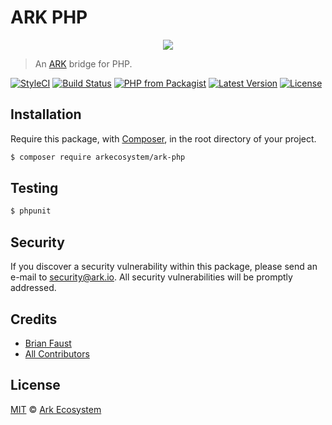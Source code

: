 # ARK PHP

<p align="center">
    <img src="https://github.com/ArkEcosystem/ARK-PHP/blob/develop/banner.png" />
</p>

> An [ARK](https://github.com/ArkEcosystem/ark-node) bridge for PHP.

[![StyleCI](https://styleci.io/repos/113013419/shield?branch=master)](https://styleci.io/repos/113013419)
[![Build Status](https://img.shields.io/travis/ArkEcosystem/ARK-PHP/master.svg?style=flat-square)](https://travis-ci.org/ArkEcosystem/ARK-PHP)
[![PHP from Packagist](https://img.shields.io/packagist/php-v/ArkEcosystem/ark-php.svg?style=flat-square)]()
[![Latest Version](https://img.shields.io/github/release/ArkEcosystem/ARK-PHP.svg?style=flat-square)](https://github.com/ArkEcosystem/ARK-PHP/releases)
[![License](https://img.shields.io/packagist/l/ArkEcosystem/ARK-PHP.svg?style=flat-square)](https://packagist.org/packages/ArkEcosystem/ARK-PHP)

## Installation

Require this package, with [Composer](https://getcomposer.org/), in the root directory of your project.

```bash
$ composer require arkecosystem/ark-php
```

## Testing

``` bash
$ phpunit
```

## Security

If you discover a security vulnerability within this package, please send an e-mail to security@ark.io. All security vulnerabilities will be promptly addressed.
## Credits

- [Brian Faust](https://github.com/faustbrian)
- [All Contributors](../../contributors)

## License

[MIT](LICENSE) © [Ark Ecosystem](https://ark.io)
